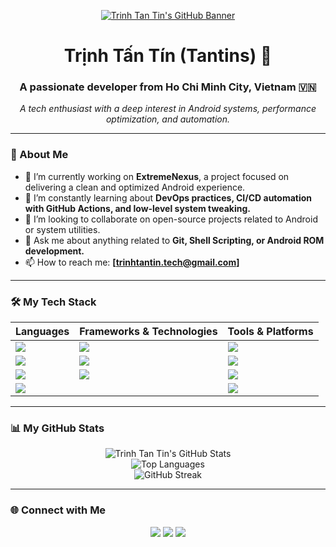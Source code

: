 <p align="center">
  <a href="https://github.com/trinhtantin">
    <img src="https://raw.githubusercontent.com/trinhtantin/trinhtantin/main/assets/github-header.png" alt="Trinh Tan Tin's GitHub Banner">
  </a>
</p>

<div align="center">

# Trịnh Tấn Tín (Tantins) 👋

### A passionate developer from Ho Chi Minh City, Vietnam 🇻🇳

*A tech enthusiast with a deep interest in Android systems, performance optimization, and automation.*

</div>

---

### 🚀 About Me

- 🔭 I’m currently working on **ExtremeNexus**, a project focused on delivering a clean and optimized Android experience.
- 🌱 I’m constantly learning about **DevOps practices, CI/CD automation with GitHub Actions, and low-level system tweaking.**
- 👯 I’m looking to collaborate on open-source projects related to Android or system utilities.
- 💬 Ask me about anything related to **Git, Shell Scripting, or Android ROM development.**
- 📫 How to reach me: **[trinhtantin.tech@gmail.com]**

---

### 🛠️ My Tech Stack

| Languages                                                                                                                              | Frameworks & Technologies                                                                                                                       | Tools & Platforms                                                                                                                 |
| -------------------------------------------------------------------------------------------------------------------------------------- | ----------------------------------------------------------------------------------------------------------------------------------------------- | --------------------------------------------------------------------------------------------------------------------------------- |
| <img src="https://img.shields.io/badge/YAML-%234B5F7E.svg?style=for-the-badge&logo=yaml&logoColor=white" />                               | <img src="https://img.shields.io/badge/Android-%233DDC84.svg?style=for-the-badge&logo=android&logoColor=white" />                               | <img src="https://img.shields.io/badge/GIT-%23F05033.svg?style=for-the-badge&logo=git&logoColor=white" />                           |
| <img src="https://img.shields.io/badge/Shell_Script-%23121011.svg?style=for-the-badge&logo=gnu-bash&logoColor=white" />                  | <img src="https://img.shields.io/badge/Linux-%23FCC624.svg?style=for-the-badge&logo=linux&logoColor=black" />                                   | <img src="https://img.shields.io/badge/GitHub_Actions-%232671E5.svg?style=for-the-badge&logo=githubactions&logoColor=white" />      |
| <img src="https://img.shields.io/badge/Python-3776AB?style=for-the-badge&logo=python&logoColor=white" />                                 | <img src="https://img.shields.io/badge/AOSP-000000?style=for-the-badge&logo=android&logoColor=3DDC84" />                                      | <img src="https://img.shields.io/badge/Docker-2496ED?style=for-the-badge&logo=docker&logoColor=white" />                           |
| <img src="https://img.shields.io/badge/C%2B%2B-00599C?style=for-the-badge&logo=c%2B%2B&logoColor=white" />                                |                                                                                                                                                 | <img src="https://img.shields.io/badge/Visual_Studio_Code-0078D4.svg?style=for-the-badge&logo=visual-studio-code&logoColor=white" /> |

---

### 📊 My GitHub Stats

<p align="center">
  <img src="https://github-readme-stats.vercel.app/api?username=trinhtantin&show_icons=true&theme=tokyonight&rank_icon=github" alt="Trinh Tan Tin's GitHub Stats" />
  <br/>
  <img src="https://github-readme-stats.vercel.app/api/top-langs/?username=trinhtantin&layout=compact&theme=tokyonight" alt="Top Languages" />
  <br/>
  <img src="https://streak-stats.demolab.com/?user=trinhtantin&theme=tokyonight" alt="GitHub Streak" />
</p>

---

### 🌐 Connect with Me

<p align="center">
<a href="YOUR_LINKEDIN_URL" target="_blank"><img src="https://img.shields.io/badge/LinkedIn-0077B5?style=for-the-badge&logo=linkedin&logoColor=white" /></a>
<a href="https://www.facebook.com/leotins.2006" target="_blank"><img src="https://img.shields.io/badge/Facebook-1877F2?style=for-the-badge&logo=facebook&logoColor=white" /></a>
<a href="YOUR_TELEGRAM_URL" target="_blank"><img src="https://img.shields.io/badge/Telegram-2CA5E0?style=for-the-badge&logo=telegram&logoColor=white" /></a>
</p>
